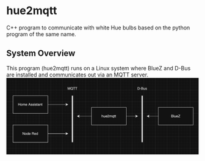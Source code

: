# hue2mqtt
C++ program to communicate with white Hue bulbs based on the python program of the same name.


## System Overview
This program (hue2mqtt) runs on a Linux system where BlueZ and D-Bus are installed and communicates out via an MQTT server.
![diagram](https://github.com/sessions-matthew/hue2mqtt/blob/master/public/diagram0.png?raw=true)